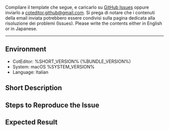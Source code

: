 
Compilare il template che segue, e caricarlo su [GitHub Issues](https://github.com/coteditor/CotEditor/issues) oppure inviarlo a <coteditor.github@gmail.com>. Si prega di notare che i contenuti della email inviata potrebbero essere condivisi sulla pagina dedicata alla risoluzione dei problemi (Issues). Please write the contents either in English or in Japanese.

-----------------------------------------------

## Environment

- CotEditor: %SHORT_VERSION% (%BUNDLE_VERSION%)
- System: macOS %SYSTEM_VERSION%
- Language: Italian


## Short Description

<!-- put your comment here -->


## Steps to Reproduce the Issue

<!-- put your comment here -->


## Expected Result

<!-- put your comment here -->
